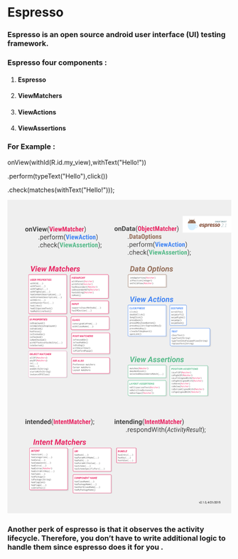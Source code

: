 # Espresso

### Espresso is an open source android user interface (UI) testing framework.

### Espresso four components :

1. #### Espresso
2. #### ViewMatchers
3. #### ViewActions
4. #### ViewAssertions

### For Example :

onView(withId(R.id.my_view),withText("Hello!"))

.perform(typeText("Hello"),click())

.check(matches(withText("Hello!")));

![quicksort](espresso-cheatsheet.png)

### Another perk of espresso is that it observes the activity lifecycle. Therefore, you don’t have to write additional logic to handle them since espresso does it for you .
